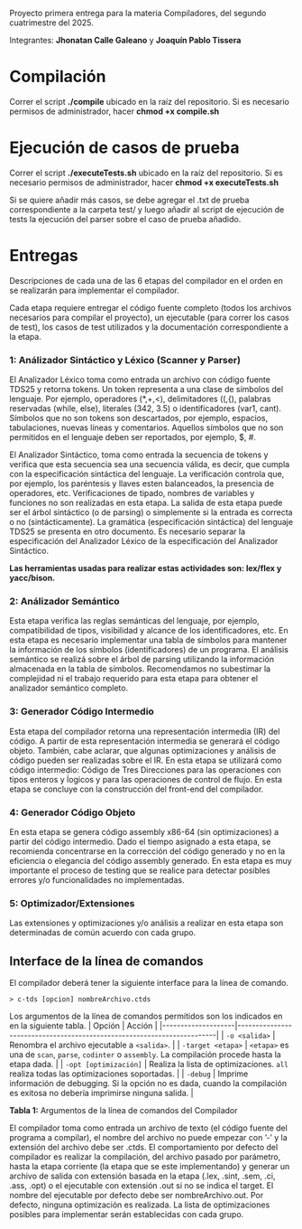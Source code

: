 Proyecto primera entrega para la materia Compiladores, del segundo cuatrimestre del 2025.

Integrantes: **Jhonatan Calle Galeano** y **Joaquín Pablo Tissera**

# Compilación
Correr el script **./compile** ubicado en la raíz del repositorio.
Si es necesario permisos de administrador, hacer **chmod +x compile.sh**

# Ejecución de casos de prueba
Correr el script **./executeTests.sh** ubicado en la raíz del repositorio.
Si es necesario permisos de administrador, hacer **chmod +x executeTests.sh**

Si se quiere añadir más casos, se debe agregar el .txt de prueba correspondiente a la carpeta test/
y luego añadir al script de ejecución de tests la ejecución del parser sobre el caso de prueba añadido.

# Entregas

Descripciones de cada una de las 6 etapas del compilador en el orden en se realizarán para implementar
el compilador.

Cada etapa requiere entregar el código fuente completo (todos los archivos necesarios para compilar el
proyecto), un ejecutable (para correr los casos de test), los casos de test utilizados y la documentación
correspondiente a la etapa.


### 1: Análizador Sintáctico y Léxico (Scanner y Parser)
El Analizador Léxico toma como entrada un archivo con código fuente TDS25 y retorna tokens.
Un token representa a una clase de símbolos del lenguaje.
Por ejemplo, operadores (*,+,<), delimitadores ((,{), palabras reservadas (while, else), literales (342, 3.5) o identificadores (var1, cant).
Símbolos que no son tokens son descartados, por ejemplo, espacios, tabulaciones, nuevas líneas y comentarios.
Aquellos símbolos que no son permitidos en el lenguaje deben ser reportados, por ejemplo, $, #.


El Analizador Sintáctico, toma como entrada la secuencia de tokens y verifica que esta secuencia sea
una secuencia válida, es decir, que cumpla con la especificación sintáctica del lenguaje. 
La verificación controla que, por ejemplo, los paréntesis y llaves esten balanceados, la presencia de operadores, etc.
Verificaciones de tipado, nombres de variables y funciones no son realizadas en esta etapa. 
La salida de esta etapa puede ser el árbol sintáctico (o de parsing) o simplemente si la entrada es correcta o no (sintácticamente).
La gramática (especificación sintáctica) del lenguaje TDS25 se presenta en otro documento. 
Es necesario separar la especificación del Analizador Léxico de la especificación del Analizador Sintáctico.

**Las herramientas usadas para realizar estas actividades son:
lex/flex y yacc/bison.**


### 2: Análizador Semántico
Esta etapa verifica las reglas semánticas del lenguaje, por ejemplo, compatibilidad de tipos, visibilidad
y alcance de los identificadores, etc. 
En esta etapa es necesario implementar una tabla de símbolos para mantener la información de los símbolos (identificadores) de un programa. 
El análisis semántico se realizá sobre el árbol de parsing utilizando la información almacenada en la tabla de símbolos.
Recomendamos no subestimar la complejidad ni el trabajo requerido para esta etapa para obtener el analizador semántico completo.


### 3: Generador Código Intermedio
Esta etapa del compilador retorna una representación intermedia (IR) del código. 
A partir de esta representación intermedia se generará el código objeto. También, cabe aclarar, que algunas optimizaciones y análisis de código pueden ser realizadas sobre el IR.
En esta etapa se utilizará como código intermedio: Código de Tres Direcciones para las operaciones con tipos enteros y ĺogicos y para las operaciones de control de flujo.
En esta etapa se concluye con la construcción del front-end del compilador.


### 4: Generador Código Objeto
En esta etapa se genera código assembly x86-64 (sin optimizaciones) a partir del código intermedio. 
Dado el tiempo asignado a esta etapa, se recomienda concentrarse en la corrección del código generado y no en la eficiencia o elegancia del código assembly generado.
En esta etapa es muy importante el proceso de testing que se realice para detectar posibles errores y/o funcionalidades no implementadas.


### 5: Optimizador/Extensiones
Las extensiones y optimizaciones y/o análisis a realizar en esta etapa son determinadas de común
acuerdo con cada grupo.


## Interface de la línea de comandos
El compilador deberá tener la siguiente interface para la línea de comando.

``> c-tds [opcion] nombreArchivo.ctds``

Los argumentos de la línea de comandos permitidos son los indicados en en la siguiente tabla.
| Opción             | Acción                                                                 |
|--------------------|------------------------------------------------------------------------|
| `-o <salida>`      | Renombra el archivo ejecutable a `<salida>`.                           |
| `-target <etapa>`  | `<etapa>` es una de `scan`, `parse`, `codinter` o `assembly`. La compilación procede hasta la etapa dada. |
| `-opt [optimización]` | Realiza la lista de optimizaciones. `all` realiza todas las optimizaciones soportadas. |
| `-debug`           | Imprime información de debugging. Si la opción no es dada, cuando la compilación es exitosa no debería imprimirse ninguna salida. |

**Tabla 1:** Argumentos de la línea de comandos del Compilador

El compilador toma como entrada un archivo de texto (el código fuente del programa a compilar), el nombre del
archivo no puede empezar con ’-’ y la extensión del archivo debe ser .ctds.
El comportamiento por defecto del compilador es realizar la compilación, del archivo pasado por parámetro, hasta la etapa corriente (la etapa que se este implementando) y generar un archivo de salida con extensión basada en la etapa (.lex, .sint, .sem, .ci, .ass, .opt) o el ejecutable con extensión .out si no se indica el target. 
El nombre del ejecutable por defecto debe ser nombreArchivo.out.
Por defecto, ninguna optimización es realizada. 
La lista de optimizaciones posibles para implementar serán establecidas con cada grupo.
